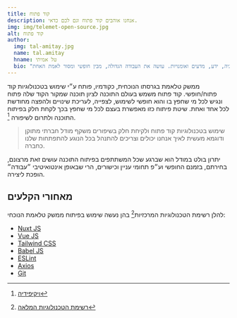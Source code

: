 ```yaml
---
title: קוד פתוח
description: אנחנו אוהבים קוד פתוח וגם לכם כדאי.
img: img/telemet-open-source.jpg
alt: קוד פתוח
author: 
  img: tal-amitay.jpg
  name: tal.amitay
  hname: טל אמיתי
  bio: "שחקן במשחק החיים, וולונטריסט ערני, איש טכנולוגיה, ידע, מדעים ואומנויות. עושה את העבודה הגדולה, מבין חופשי ומסור לאמת האחת."
---
```


ממשק טלאמת בגרסתו הנוכחית, כקודמיו, פותח ע״י שימוש בטכנולוגיות קוד פתוח/חופשי. קוד פתוח משמש בעולם התוכנה לציון תוכנה שמקור הקוד שלה פתוח ונגיש לכל מי שחפץ בו והוא חופשי לשימוש, לצפייה, לעריכת שינויים ולהפצה מחודשת לכל אחד ואחת. שיטת פיתוח כזו מאפשרת בעצם לכל מי שחפץ בכך לקחת חלק בפיתוח התוכנה ולתרום לשיפורה [^1].

> שימוש בטכנולוגיות קוד פתוח ולקיחת חלק בשיפורים משקף מודל חברתי מתוקן ודוגמא מעשית לאיך אנחנו יכולים וצריכים להתנהל בכל הנוגע להתפתחות שלנו כחברה.

יתרון בולט במודל הוא שברגע שכל המשתתפים בפיתוח התוכנה עושים זאת מרצונם, בחירתם, בזמנם החופשי וע״פ תחומי עניין וכישורים, הרי שבאופן אינטואיטיבי ״עבודה״ הופכת ליצירה.

## מאחורי הקלעים

להלן רשימת הטכנולוגיות המרכזיות[^2] בהן נעשה שימוש בפיתוח ממשק טלאמת הנוכחי: 

- [Nuxt JS](https://nuxtjs.org/)
- [Vue JS](https://vuejs.org/)
- [Tailwind CSS](https://tailwindcss.com/)
- [Babel JS](https://babeljs.io/)
- [ESLint](https://eslint.org/)
- [Axios](https://github.com/axios/axios)
- [Git](https://git-scm.com/)

[^1]: [ויקיפידיה](https://he.wikipedia.org/wiki/%D7%A7%D7%95%D7%93_%D7%A4%D7%AA%D7%95%D7%97)

[^2]: [רשימת הטכנולוגיות המלאה](https://github.com/telemet/telemet/blob/master/package-lock.json)

<!-- <div class="text-red-700 p-4 mb-4">
זה html בתוך markdown עם קלאס של note
</div> -->

<!-- <info-box>
  <template #info-box>
  זה vue component בתוך markdown ושימוש ב- slots
  </template>
</info-box> -->

<!-- <author :author="author" /> -->
